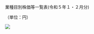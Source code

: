 業種目別株価等一覧表(令和５年１・２月分)

（単位：円）

![](https://www.nta.go.jp/tmp/c1770efb-0022-4b64-922d-70e3a3589023/images/4811832871d364276e32525cbe887713383dd5d79cda4cdfe1d3b8fbb06b1f69.jpg)